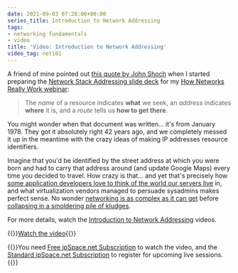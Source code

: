 ```yaml
---
date: 2021-09-03 07:28:00+00:00
series_title: Introduction to Network Addressing
tags:
- networking fundamentals
- video
title: 'Video: Introduction to Network Addressing'
video_tag: net101
---
```

A friend of mine pointed out [this quote by John Shoch](https://www.rfc-editor.org/ien/ien19.txt) when I started preparing the [Network Stack Addressing slide deck](https://my.ipspace.net/bin/get/Net101/Network%20Stack%20Addressing.pdf?doccode=Net101) for my [How Networks Really Work webinar](https://www.ipspace.net/How_Networks_Really_Work):

> The *name* of a resource indicates **what** we seek, an *address* indicates **where** it is, and a *route* tells us **how to get there**.

You might wonder when that document was written... it's from January 1978. They got it absolutely right 42 years ago, and we completely messed it up in the meantime with the crazy ideas of making IP addresses resource identifiers.
<!--more-->
Imagine that you'd be identified by the street address at which you were born and had to carry that address around (and update Google Maps) every time you decided to travel. How crazy is that... and yet that's precisely how [some application developers love to think of the world our servers live](/2013/11/typical-enterprise-application/) in, and what virtualization vendors managed to persuade sysadmins makes perfect sense. No wonder [networking is as complex as it can get](/2013/04/this-is-what-makes-networking-so-complex/) before [collapsing in a smoldering pile of kludges](/2019/10/disaster-recovery-faking-take-two/).

For more details, watch the [Introduction to Network Addressing](https://my.ipspace.net/bin/get/Net101/NA1.1%20-%20Network%20Addressing%20Introduction.mp4?doccode=Net101) videos.

{{<jump>}}[Watch the video](https://my.ipspace.net/bin/get/Net101/NA1.1%20-%20Network%20Addressing%20Introduction.mp4?doccode=Net101){{</jump>}}

{{<note free>}}You need [Free ipSpace.net Subscription](https://www.ipspace.net/Subscription/Free) to watch the video, and the [Standard ipSpace.net Subscription](https://www.ipspace.net/Subscription/) to register for upcoming live sessions.{{</note>}}

